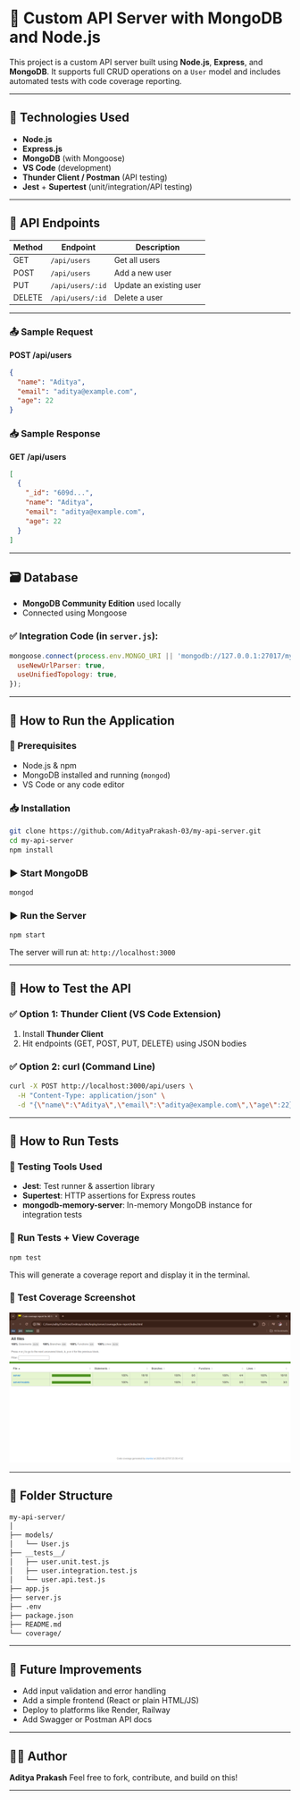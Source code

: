 # 🧪 Custom API Server with MongoDB and Node.js

This project is a custom API server built using **Node.js**, **Express**, and **MongoDB**. It supports full CRUD operations on a `User` model and includes automated tests with code coverage reporting.

---

## 🧠 Technologies Used

- **Node.js**
- **Express.js**
- **MongoDB** (with Mongoose)
- **VS Code** (development)
- **Thunder Client / Postman** (API testing)
- **Jest** + **Supertest** (unit/integration/API testing)

---

## 📡 API Endpoints

| Method | Endpoint         | Description             |
|--------|------------------|-------------------------|
| GET    | `/api/users`     | Get all users           |
| POST   | `/api/users`     | Add a new user          |
| PUT    | `/api/users/:id` | Update an existing user |
| DELETE | `/api/users/:id` | Delete a user           |

---

### 📤 Sample Request

**POST /api/users**
```json
{
  "name": "Aditya",
  "email": "aditya@example.com",
  "age": 22
}
````

### 📥 Sample Response

**GET /api/users**

```json
[
  {
    "_id": "609d...",
    "name": "Aditya",
    "email": "aditya@example.com",
    "age": 22
  }
]
```

---

## 🗃️ Database

* **MongoDB Community Edition** used locally
* Connected using Mongoose

### ✅ Integration Code (in `server.js`):

```js
mongoose.connect(process.env.MONGO_URI || 'mongodb://127.0.0.1:27017/myapidb', {
  useNewUrlParser: true,
  useUnifiedTopology: true,
});
```

---

## 🚀 How to Run the Application

### 🧩 Prerequisites

* Node.js & npm
* MongoDB installed and running (`mongod`)
* VS Code or any code editor

### 📥 Installation

```bash
git clone https://github.com/AdityaPrakash-03/my-api-server.git
cd my-api-server
npm install
```

### ▶️ Start MongoDB

```bash
mongod
```

### ▶️ Run the Server

```bash
npm start
```

The server will run at: `http://localhost:3000`

---

## 🧪 How to Test the API

### ✅ Option 1: Thunder Client (VS Code Extension)

1. Install **Thunder Client**
2. Hit endpoints (GET, POST, PUT, DELETE) using JSON bodies

### ✅ Option 2: curl (Command Line)

```bash
curl -X POST http://localhost:3000/api/users \
  -H "Content-Type: application/json" \
  -d "{\"name\":\"Aditya\",\"email\":\"aditya@example.com\",\"age\":22}"
```

---

## 🧪 How to Run Tests

### 🧰 Testing Tools Used

* **Jest**: Test runner & assertion library
* **Supertest**: HTTP assertions for Express routes
* **mongodb-memory-server**: In-memory MongoDB instance for integration tests

### 🔧 Run Tests + View Coverage

```bash
npm test
```

This will generate a coverage report and display it in the terminal.

### 📸 Test Coverage Screenshot

![Test Coverage Screenshot](assests/ss.png)

---

## 📂 Folder Structure

```
my-api-server/
│
├── models/
│   └── User.js
├── __tests__/
│   ├── user.unit.test.js
│   ├── user.integration.test.js
│   └── user.api.test.js
├── app.js
├── server.js
├── .env
├── package.json
├── README.md
└── coverage/
```

---

## 📌 Future Improvements

* Add input validation and error handling
* Add a simple frontend (React or plain HTML/JS)
* Deploy to platforms like Render, Railway
* Add Swagger or Postman API docs

---

## 🧑‍💻 Author

**Aditya Prakash**
Feel free to fork, contribute, and build on this!

---


